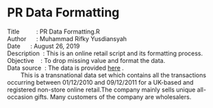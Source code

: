 # PR Data Formatting


Title&nbsp;&nbsp;&nbsp;&nbsp;&nbsp;&nbsp;&nbsp;&nbsp;&nbsp;&nbsp;: PR Data Formatting.R <br />
Author&nbsp;&nbsp;&nbsp;&nbsp;&nbsp;&nbsp;: Muhammad Rifky Yusdiansyah <br />
Date&nbsp;&nbsp;&nbsp;&nbsp;&nbsp;&nbsp;: August 26, 2019 <br />
Description&nbsp;&nbsp;: This is an online retail script and its formatting process. <br />
Objective&nbsp;&nbsp;&nbsp;&nbsp;: To drop missing value and format the data. <br />
Data source&nbsp;&nbsp;: The data is provided [here](https://archive.ics.uci.edu/ml/datasets/online+retail) \. <br />
&nbsp;&nbsp;&nbsp;&nbsp;&nbsp;&nbsp;&nbsp;&nbsp;This is a transnational data set which contains all the transactions occurring between 01/12/2010 and 09/12/2011 for a UK-based and registered non-store online retail.The company mainly sells unique all-occasion gifts. Many customers of the company are wholesalers.